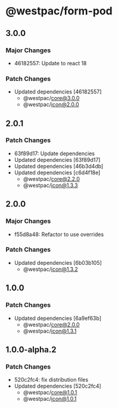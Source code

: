 # @westpac/form-pod

## 3.0.0

### Major Changes

- 46182557: Update to react 18

### Patch Changes

- Updated dependencies [46182557]
  - @westpac/core@3.0.0
  - @westpac/icon@2.0.0

## 2.0.1

### Patch Changes

- 63f89d17: Update dependencies
- Updated dependencies [63f89d17]
- Updated dependencies [46b3d4db]
- Updated dependencies [c6d4f18e]
  - @westpac/core@2.2.0
  - @westpac/icon@1.3.3

## 2.0.0

### Major Changes

- f55d8a48: Refactor to use overrides

### Patch Changes

- Updated dependencies [6b03b105]
  - @westpac/icon@1.3.2

## 1.0.0

### Patch Changes

- Updated dependencies [6a9ef63b]
  - @westpac/core@2.0.0
  - @westpac/icon@1.3.1

## 1.0.0-alpha.2

### Patch Changes

- 520c2fc4: fix distribution files
- Updated dependencies [520c2fc4]
  - @westpac/core@1.0.1
  - @westpac/icon@1.0.1
